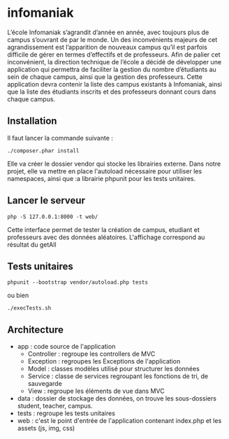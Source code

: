 # infomaniak
Lʼécole Infomaniak sʼagrandit dʼannée en année, avec toujours plus de campus sʼouvrant
de par le monde. Un des inconvénients majeurs de cet agrandissement est lʼapparition de
nouveaux campus quʼil est parfois difficile de gérer en termes dʼeffectifs et de professeurs.
Afin de palier cet inconvénient, la direction technique de lʼécole a décidé de développer
une application qui permettra de faciliter la gestion du nombre dʼétudiants au sein de
chaque campus, ainsi que la gestion des professeurs. Cette application devra contenir la
liste des campus existants à Infomaniak, ainsi que la liste des étudiants inscrits et des
professeurs donnant cours dans chaque campus.

## Installation

Il faut lancer la commande suivante :

```
./composer.phar install
```
Elle va créer le dossier vendor qui stocke les librairies externe. 
Dans notre projet, elle va mettre en place l'autoload nécessaire pour utiliser les namespaces, ainsi que :a librairie phpunit pour les tests unitaires.


## Lancer le serveur

```
php -S 127.0.0.1:8000 -t web/
```

Cette interface permet de tester la création de campus, etudiant et professeurs avec des données aléatoires.
L'affichage correspond au résultat du getAll

## Tests unitaires

```
phpunit --bootstrap vendor/autoload.php tests
```

ou bien

```
./execTests.sh
```

## Architecture

 - app : code source de l'application
	 - Controller : regroupe les controllers de MVC
	 - Exception : regroupes les Exceptions de l'application
	 - Model : classes modèles utilisé pour structurer les données
	 - Service : classe de services regroupant les fonctions de tri, de sauvegarde
	 - View : regroupe les éléments de vue dans MVC 
 - data : dossier de stockage des données, on trouve les sous-dossiers student, teacher, campus.
 - tests : regroupe les tests unitaires
 - web : c'est le point d'entrée de l'application contenant index.php et les assets (js, img, css)